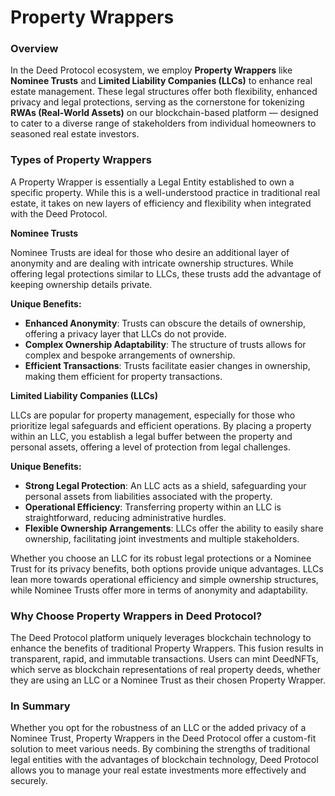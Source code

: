 # Property Wrappers

### Overview

In the Deed Protocol ecosystem, we employ **Property Wrappers** like **Nominee Trusts** and **Limited Liability Companies (LLCs)** to enhance real estate management. These legal structures offer both flexibility, enhanced privacy and legal protections, serving as the cornerstone for tokenizing **RWAs (Real-World Assets)** on our blockchain-based platform — designed to cater to a diverse range of stakeholders from individual homeowners to seasoned real estate investors.

### Types of Property Wrappers

A Property Wrapper is essentially a Legal Entity established to own a specific property. While this is a well-understood practice in traditional real estate, it takes on new layers of efficiency and flexibility when integrated with the Deed Protocol.

**Nominee Trusts**

Nominee Trusts are ideal for those who desire an additional layer of anonymity and are dealing with intricate ownership structures. While offering legal protections similar to LLCs, these trusts add the advantage of keeping ownership details private.

**Unique Benefits:**

* **Enhanced Anonymity**: Trusts can obscure the details of ownership, offering a privacy layer that LLCs do not provide.
* **Complex Ownership Adaptability**: The structure of trusts allows for complex and bespoke arrangements of ownership.
* **Efficient Transactions**: Trusts facilitate easier changes in ownership, making them efficient for property transactions.

**Limited Liability Companies (LLCs)**

LLCs are popular for property management, especially for those who prioritize legal safeguards and efficient operations. By placing a property within an LLC, you establish a legal buffer between the property and personal assets, offering a level of protection from legal challenges.

**Unique Benefits:**

* **Strong Legal Protection**: An LLC acts as a shield, safeguarding your personal assets from liabilities associated with the property.
* **Operational Efficiency**: Transferring property within an LLC is straightforward, reducing administrative hurdles.
* **Flexible Ownership Arrangements**: LLCs offer the ability to easily share ownership, facilitating joint investments and multiple stakeholders.

Whether you choose an LLC for its robust legal protections or a Nominee Trust for its privacy benefits, both options provide unique advantages. LLCs lean more towards operational efficiency and simple ownership structures, while Nominee Trusts offer more in terms of anonymity and adaptability.

### Why Choose Property Wrappers in Deed Protocol?

The Deed Protocol platform uniquely leverages blockchain technology to enhance the benefits of traditional Property Wrappers. This fusion results in transparent, rapid, and immutable transactions. Users can mint DeedNFTs, which serve as blockchain representations of real property deeds, whether they are using an LLC or a Nominee Trust as their chosen Property Wrapper.

### In Summary

Whether you opt for the robustness of an LLC or the added privacy of a Nominee Trust, Property Wrappers in the Deed Protocol offer a custom-fit solution to meet various needs. By combining the strengths of traditional legal entities with the advantages of blockchain technology, Deed Protocol allows you to manage your real estate investments more effectively and securely.

